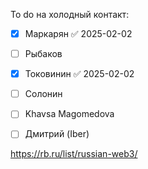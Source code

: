 To do на холодный контакт:
- [x] Маркарян ✅ 2025-02-02
- [ ] Рыбаков
- [x] Токовинин ✅ 2025-02-02
- [ ] Солонин
- [ ] Khavsa Magomedova 
- [ ] Дмитрий (Iber)



https://rb.ru/list/russian-web3/
